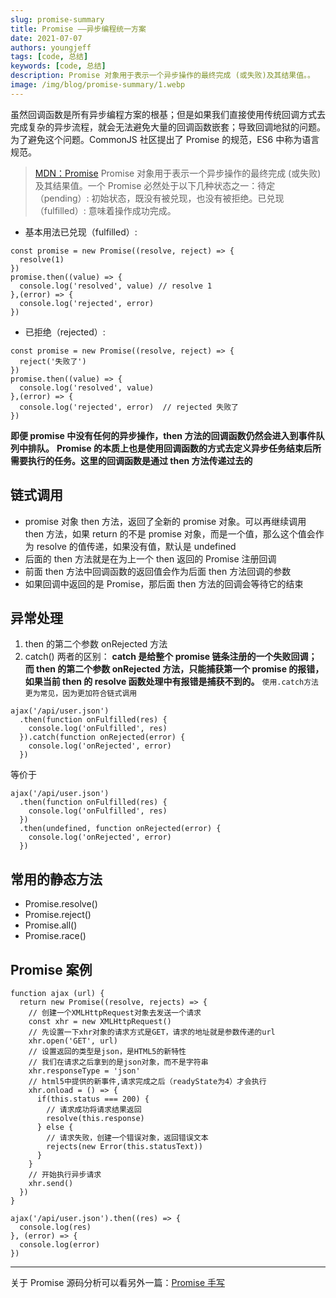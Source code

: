 ```yaml
---
slug: promise-summary
title: Promise ——异步编程统一方案
date: 2021-07-07
authors: youngjeff
tags: [code, 总结]
keywords: [code, 总结]
description: Promise 对象用于表示一个异步操作的最终完成 (或失败)及其结果值。。
image: /img/blog/promise-summary/1.webp
---
```


虽然回调函数是所有异步编程方案的根基；但是如果我们直接使用传统回调方式去完成复杂的异步流程，就会无法避免大量的回调函数嵌套；导致回调地狱的问题。为了避免这个问题。CommonJS 社区提出了 Promise 的规范，ES6 中称为语言规范。

> [MDN：Promise](https://developer.mozilla.org/zh-CN/docs/Web/JavaScript/Reference/Global_Objects/Promise) Promise 对象用于表示一个异步操作的最终完成 (或失败)及其结果值。一个 Promise 必然处于以下几种状态之一：待定（pending）: 初始状态，既没有被兑现，也没有被拒绝。已兑现（fulfilled）: 意味着操作成功完成。

- 基本用法已兑现（fulfilled）:

```
const promise = new Promise((resolve, reject) => {
  resolve(1)
})
promise.then((value) => {
  console.log('resolved', value) // resolve 1
},(error) => {
  console.log('rejected', error)
})
```

- 已拒绝（rejected）:

```
const promise = new Promise((resolve, reject) => {
  reject('失败了')
})
promise.then((value) => {
  console.log('resolved', value)
},(error) => {
  console.log('rejected', error)  // rejected 失败了
})
```

**即便 promise 中没有任何的异步操作，then 方法的回调函数仍然会进入到事件队列中排队。** **Promise 的本质上也是使用回调函数的方式去定义异步任务结束后所需要执行的任务。这里的回调函数是通过 then 方法传递过去的**

## 链式调用

- promise 对象 then 方法，返回了全新的 promise 对象。可以再继续调用 then 方法，如果 return 的不是 promise 对象，而是一个值，那么这个值会作为 resolve 的值传递，如果没有值，默认是 undefined
- 后面的 then 方法就是在为上一个 then 返回的 Promise 注册回调
- 前面 then 方法中回调函数的返回值会作为后面 then 方法回调的参数
- 如果回调中返回的是 Promise，那后面 then 方法的回调会等待它的结束

## 异常处理

1. then 的第二个参数 onRejected 方法
2. catch() 两者的区别： **catch 是给整个 promise 链条注册的一个失败回调；而 then 的第二个参数 onRejected 方法，只能捕获第一个 promise 的报错，如果当前 then 的 resolve 函数处理中有报错是捕获不到的。** `使用.catch方法更为常见，因为更加符合链式调用`

```
ajax('/api/user.json')
  .then(function onFulfilled(res) {
    console.log('onFulfilled', res)
  }).catch(function onRejected(error) {
    console.log('onRejected', error)
  })
```

等价于

```
ajax('/api/user.json')
  .then(function onFulfilled(res) {
    console.log('onFulfilled', res)
  })
  .then(undefined, function onRejected(error) {
    console.log('onRejected', error)
  })
```

## 常用的静态方法

- Promise.resolve()
- Promise.reject()
- Promise.all()
- Promise.race()

## Promise 案例

```
function ajax (url) {
  return new Promise((resolve, rejects) => {
    // 创建一个XMLHttpRequest对象去发送一个请求
    const xhr = new XMLHttpRequest()
    // 先设置一下xhr对象的请求方式是GET，请求的地址就是参数传递的url
    xhr.open('GET', url)
    // 设置返回的类型是json，是HTML5的新特性
    // 我们在请求之后拿到的是json对象，而不是字符串
    xhr.responseType = 'json'
    // html5中提供的新事件,请求完成之后（readyState为4）才会执行
    xhr.onload = () => {
      if(this.status === 200) {
        // 请求成功将请求结果返回
        resolve(this.response)
      } else {
        // 请求失败，创建一个错误对象，返回错误文本
        rejects(new Error(this.statusText))
      }
    }
    // 开始执行异步请求
    xhr.send()
  })
}

ajax('/api/user.json').then((res) => {
  console.log(res)
}, (error) => {
  console.log(error)
})
```

---

关于 Promise 源码分析可以看另外一篇：[Promise 手写](https://www.jianshu.com/p/62a132eba4ae)
